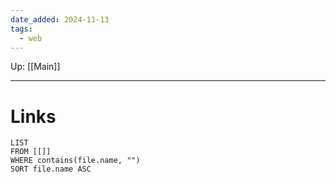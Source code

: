 ```yaml
---
date_added: 2024-11-13
tags:
  - web
---
```

Up: [[Main]]
___
 
# Links
```dataview
LIST
FROM [[]]
WHERE contains(file.name, "")
SORT file.name ASC
```

